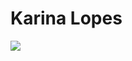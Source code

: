 # Karina Lopes


<img src="https://cdn.jsdelivr.net/gh/devicons/devicon/icons/python/python-original-wordmark.svg" />
          
          
